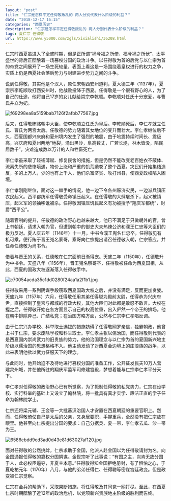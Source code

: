 ```yaml
---
layout: "post"
title: "仁宗是怎样平定任得敬叛乱的 两人分别代表什么阶级的利益？"
date: "2018-12-17 16:15"
categories: "西夏历史"
description: "仁宗是怎样平定任得敬叛乱的 两人分别代表什么阶级的利益？"
tags: 夏仁宗 任得敬
url: https://www.y5000.com/zgls/xixialishi/36208.html
---
```






仁宗时西夏虽进入了全盛时期，但是正所谓“祸兮福之所倚，福兮祸之所伏”，太平盛世的背后正酝酿着一场篡权分国的政治斗争。以任得敬为首的后党与以仁宗为首的帝党之间展开了一场生死较量，表面上看这是一场围绕着皇权进行的权力之争，实质上仍是西夏社会落后势力与封建进步势力之间的斗争。

说到任得敬，其实他是个汉人，原任宋朝西安州道判，夏大德三年（1137年），夏崇宗李乾顺攻打西安州时，他战败投降于西夏。任得敬是一个很有野心的人，为了自己的仕途，他将自己17岁的女儿献给崇宗李乾顺。李乾顺对任氏十分宠爱，与曹氏并立为妃。

![f69298ea8a5159bab7126f2afbb77567.jpg](https://img.y5000.com/uploads/allimg/181030/f69298ea8a5159bab7126f2afbb77567.jpg)

后来，任得敬贿赂朝中大臣，使李乾顺立任氏为皇后。李乾顺死后，李仁孝就立任氏、曹氏为两宫太后。任敬德的势力随着其女地位的变升而壮大。李仁孝继位后不久，西夏国都兴庆府和夏州境内发生了强烈的地震，由于地震持续时间长、震级高，兴庆府和夏州两地“地裂，涌出黑沙，阜高数丈，广若长堤，林木皆没，陷民居数千”。灾难造成数以万计的人和牲畜死亡。

李仁孝虽采取了轻徭薄赋、修复民舍的措施，但是仍然不能改变老百姓衣不蔽体、流离失所的悲惨境遇，物价上涨和严重的饥荒袭卷了整个西夏。灾民们开始集结造反，多的上万人，少的也有上千人，他们杀富济贫、攻打州县，使西夏政权陷入困境。

李仁孝刚刚继位，面对这一棘手的情况，他一边下令各州赈济灾民，一边派兵镇压农民起义。西平都统军任得敬受命镇压起义。在任得敬的大肆屠杀下，起义被镇压，起义军的领袖哆讹被杀。任得敬因镇压饥民起义有功被授予“翔庆军都统”，封爵“西平公”。

随着官制的提升，任敬德的政治野心也越来越大，他已不满足于只做朝外的官，曾上书朝廷，请求入朝为官，但遭到朝中的御史大夫热辣公济和濮王仁忠等大臣们的极力反对。夏人庆五年（1148年）十一月，中书令濮王嵬名仁忠卒，任得敬见有机可乘，便行贿于晋王嵬名察哥，察哥向仁宗提出请召任德敬入朝，仁宗答应，并任命任德敬为尚书令。

借着与晋王的关系，任德敬在仁宗面前日渐得宠。天盛二年（1150年），任德敬升为中书令。天盛八年（1156年），晋王嵬名察哥卒，任得敬被任命为西夏国相，从此，西夏的国政大权逐渐落入任得敬手中。

![c70054acda35c1dd0280f24aa1a2f1b1.jpg](https://img.y5000.com/uploads/allimg/181030/c70054acda35c1dd0280f24aa1a2f1b1.jpg)

任得敬采用一系列阴谋手段窃取西夏国政大权之后，并没有满足，反而更加贪婪。天盛九年（1157年）六月，任得敬任用其弟任得聪为殿前太尉，任得恭为兴庆府尹，直接控制了皇宫与都城的行政大权，其他大臣们对此都是敢怒不敢言。大权在握之后，任得敬开始在各方面显示自己的权高位重，出入俨然一个帝王的排场。他在朝中排除异己、广结私党；在治国方略方面，公然与仁宗李仁孝唱反调。

由于仁宗兴办学校、科举取士选拔的措施妨碍了任得敬网罗亲信，独霸朝政，他曾上书于仁宗，要求废除学校和科举取士。李仁孝主张以儒治国，而任得敬则代表的是西夏国内崇尚武力的旧贵族的势力，他的治国理念与以仁宗为首的夏国新兴地主阶级以儒治国的思想格格不入。他主动发动了对西夏金边境上的庄浪族的战争，以此来表明他欲以武力征服天下的理念。

与此同时，他开始迫不及待地进行篡权分国的准备工作，公开征发民夫10万人营建灵州城，并在他所驻的翔庆军监军司修建宫殿，梦想着能与仁宗李仁孝平分天下。

李仁孝对任得敬的政治野心已有所觉察，为了扼制任得敬的私党势力，仁宗在设学校、实行科举的基础上又设立了翰林院，将一批具有真才实学、廉洁正直的学子任命为翰林院学士。

仁宗还将梁元辅、王佥等一大批蕃汉治国人才安置在西夏朝廷的重要官职上。然而，任得敬倚仗自己是太后的父亲，又身居要职，手握重兵，全然没有把仁宗放在眼里。他甚至向仁宗提出分国的要求：自己分据灵、夏一带，李仁孝去瓜、沙一带为王。

![6586cbdd9cd3ad0d43e81d63027af120.jpg](https://img.y5000.com/uploads/allimg/181030/6586cbdd9cd3ad0d43e81d63027af120.jpg)

面对任得敬的公然挑衅，仁宗求助于金国，他派人赴金国以为任得敬请封为名，向金国通报任得敬的篡权分国阴谋。金世宗听了此事说：“有国之主，岂肯无故分国于人，此必权臣逼夺，非夏主本意。”任得敬得知金国拒绝册封，有了惧怕之心，于夏乾祐元年（1170年）八月，与他的弟弟任得仁、任得聪等密谋宫廷政变。但是政变被仁宗觉察。

仁宗在金兵的帮助下，采取果断措施，将任得敬及其同党一网打尽。至此，在西夏仁宗时期酝酿了近12年的政治危机，以党项新兴贵族地主阶级的胜利而告终。

